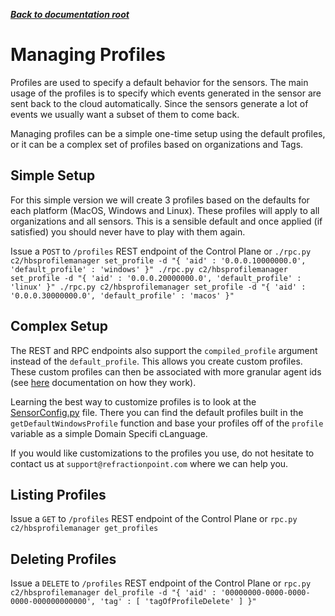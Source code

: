 ***[Back to documentation root](README.md)***

# Managing Profiles

Profiles are used to specify a default behavior for the sensors. The main usage of the profiles is to specify which
events generated in the sensor are sent back to the cloud automatically. Since the sensors generate a lot of events
we usually want a subset of them to come back.

Managing profiles can be a simple one-time setup using the default profiles, or it can be a complex set of profiles
based on organizations and Tags.

## Simple Setup
For this simple version we will create 3 profiles based on the defaults for each platform (MacOS, Windows and Linux).
These profiles will apply to all organizations and all sensors. This is a sensible default and once applied (if satisfied)
you should never have to play with them again.

Issue a `POST` to `/profiles` REST endpoint of the Control Plane
or ```./rpc.py c2/hbsprofilemanager set_profile -d "{ 'aid' : '0.0.0.10000000.0', 'default_profile' : 'windows' }"
./rpc.py c2/hbsprofilemanager set_profile -d "{ 'aid' : '0.0.0.20000000.0', 'default_profile' : 'linux' }"
./rpc.py c2/hbsprofilemanager set_profile -d "{ 'aid' : '0.0.0.30000000.0', 'default_profile' : 'macos' }"```

## Complex Setup
The REST and RPC endpoints also support the `compiled_profile` argument instead of the `default_profile`. This allows
you create custom profiles. These custom profiles can then be associated with more granular agent ids (see [here](agentid.md)
documentation on how they work).

Learning the best way to customize profiles is to look at the [SensorConfig.py](/beach/hcp/utils/SensorConfig.py) file.
There you can find the default profiles built in the `getDefaultWindowsProfile` function and base your profiles off of the
`profile` variable as a simple Domain Specifi cLanguage.

If you would like customizations to the profiles you use, do not hesitate to contact us at `support@refractionpoint.com` where
we can help you.

## Listing Profiles
Issue a `GET` to `/profiles` REST endpoint of the Control Plane
or `rpc.py c2/hbsprofilemanager get_profiles`

## Deleting Profiles
Issue a `DELETE` to `/profiles` REST endpoint of the Control Plane
or `rpc.py c2/hbsprofilemanager del_profile -d "{ 'aid' : '00000000-0000-0000-0000-000000000000', 'tag' : [ 'tagOfProfileDelete' ] }"`
